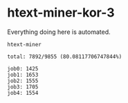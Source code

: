 # htext-miner-kor-3

Everything doing here is automated.

```
htext-miner

total: 7892/9855 (80.08117706747844%)

job0: 1425
job1: 1653
job2: 1555
job3: 1705
job4: 1554
```